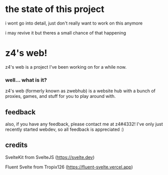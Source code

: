 # the state of this project
i wont go into detail, just don't really want to work on this anymore

i may revive it but theres a small chance of that happening




# z4's web!
z4's web is a project I've been working on for a while now.
### well... what is it?
z4's web (formerly known as zwebhub) is a website hub with a bunch of proxies, games, and stuff for you to play around with.

## feedback
also, if you have any feedback, please contact me at z4#4332! I've only just recently started webdev, so all feedback is appreciated :)

## credits
SvelteKit from SvelteJS (https://svelte.dev)

Fluent Svelte from Tropix126 (https://fluent-svelte.vercel.app)
